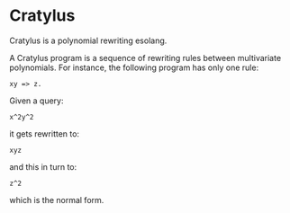 Cratylus
========

Cratylus is a polynomial rewriting esolang.

A Cratylus program is a sequence of rewriting rules between multivariate polynomials.
For instance, the following program has only one rule:

    xy => z.

Given a query: 

    x^2y^2

it gets rewritten to:

    xyz

and this in turn to:

    z^2

which is the normal form.

